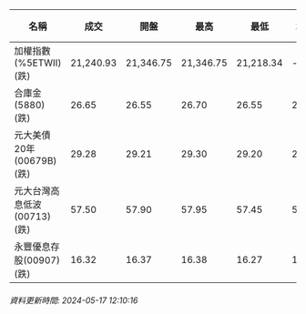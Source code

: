 | 名稱 | 成交 | 開盤 | 最高 | 最低 | 均價 | 成交金額(億) | 昨收 | 漲跌幅 | 漲跌 | 總量 | 昨量 | 振幅 |
| -------- | -------- | -------- | -------- |-------- | -------- | -------- |-------- |-------- |-------- | -------- | -------- |-------- |
|加權指數(%5ETWII) (跌)|21,240.93|21,346.75|21,346.75|21,218.34|-|2,957.45|21,304.26|0.30%|63.33|6,908,444|0|0.60%|
|合庫金(5880) (跌)|26.65|26.55|26.70|26.55|26.64|0.742|26.70|0.19%|0.05|2,785|13,135|0.56%|
|元大美債20年(00679B) (跌)|29.28|29.21|29.30|29.20|29.26|9.80|29.30|0.07%|0.02|33,478|88,676|0.34%|
|元大台灣高息低波(00713) (跌)|57.50|57.90|57.95|57.45|57.61|2.64|57.85|0.61%|0.35|4,585|4,955|0.86%|
|永豐優息存股(00907) (跌)|16.32|16.37|16.38|16.27|16.33|0.272|16.37|0.31%|0.05|1,662|4,960|0.67%|
###### 資料更新時間: 2024-05-17 12:10:16